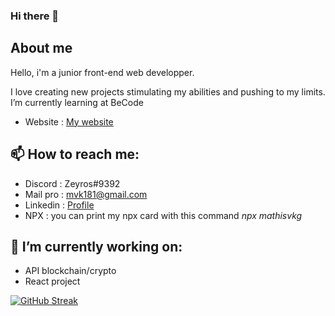 ### Hi there 👋

## About me
Hello, i'm a junior front-end web developper.

I love creating new projects stimulating my abilities and pushing to my limits.
I’m currently learning at BeCode
<br>
- Website : <a href="https://mathisvkg.github.io/Portfolio/" target="_blank">My website</a>

## 📫 How to reach me: 
- Discord  : Zeyros#9392
- Mail pro : mvk181@gmail.com
- Linkedin : <a href="https://www.linkedin.com/in/mathis-vkg/" target="_blank">Profile</a>
- NPX : you can print my npx card with this command *npx mathisvkg*


## 🔭 I’m currently working on:
- API blockchain/crypto
- React project

[![GitHub Streak](https://github-readme-streak-stats.herokuapp.com?user=MathisVkg&theme=github-dark&hide_border=true&date_format=M%20j%5B%2C%20Y%5D)](https://git.io/streak-stats)

<!--
**MathisVkg/MathisVkg** is a ✨ _special_ ✨ repository because its `README.md` (this file) appears on your GitHub profile.

Here are some ideas to get you started:

- 🔭 I’m currently working on ...
- 🌱 I’m currently learning ...
- 👯 I’m looking to collaborate on ...
- 🤔 I’m looking for help with ...
- 💬 Ask me about ...
- 📫 How to reach me: ...
- 😄 Pronouns: ...
- ⚡ Fun fact: ...
-->
